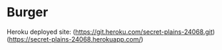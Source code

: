 # Burger

Heroku deployed site: (https://git.heroku.com/secret-plains-24068.git) (https://secret-plains-24068.herokuapp.com/)
